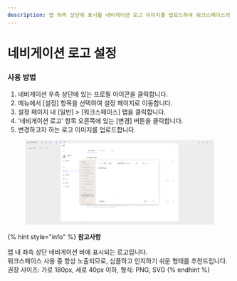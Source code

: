 ```yaml
---
description: 앱 좌측 상단에 표시될 네비게이션 로고 이미지를 업로드하여 워크스페이스의 브랜드를 표현할 수 있는 기능입니다.
---
```


# 네비게이션 로고 설정

### 사용 방법

1. 네비게이션 우측 상단에 있는 프로필 아이콘을 클릭합니다.
2. 메뉴에서 \[설정] 항목을 선택하여 설정 페이지로 이동합니다.
3. 설정 페이지 내 \[일반] > \[워크스페이스] 탭을 클릭합니다.
4. ‘네비게이션 로고’ 항목 오른쪽에 있는 \[변경] 버튼을 클릭합니다.
5. 변경하고자 하는 로고 이미지를 업로드합니다.

<figure><img src="../../.gitbook/assets/workspace-name - 3.png" alt=""><figcaption></figcaption></figure>

{% hint style="info" %}
**참고사항**

앱 내 좌측 상단 네비게이션 바에 표시되는 로고입니다.\
워크스페이스 사용 중 항상 노출되므로, 심플하고 인지하기 쉬운 형태를 추천드립니다.\
권장 사이즈: 가로 180px, 세로 40px 이하, 형식: PNG, SVG
{% endhint %}

